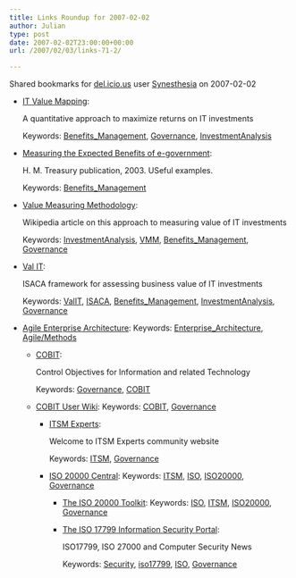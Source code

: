 ```yaml
---
title: Links Roundup for 2007-02-02
author: Julian
type: post
date: 2007-02-02T23:00:00+00:00
url: /2007/02/03/links-71-2/

---
```

Shared bookmarks for [del.icio.us][1] user  [Synesthesia][2] on 2007-02-02

  * [IT Value Mapping][3]:
  
    A quantitative approach to maximize returns on IT investments
  
    Keywords: [Benefits_Management][4], [Governance][5], [InvestmentAnalysis][6]
  * [Measuring the Expected Benefits of e-government][7]:
  
    H. M. Treasury publication, 2003. USeful examples.
  
    Keywords: [Benefits_Management][4]
  * [Value Measuring Methodology][8]:
  
    Wikipedia article on this approach to measuring value of IT investments
  
    Keywords: [InvestmentAnalysis][6], [VMM][9], [Benefits_Management][4], [Governance][5]
  * [Val IT][10]:
  
    ISACA framework for assessing business value of IT investments
  
    Keywords: [ValIT][11], [ISACA][12], [Benefits_Management][4], [InvestmentAnalysis][6], [Governance][5]
  * [Agile Enterprise Architecture][13]: 
    Keywords: [Enterprise_Architecture][14], [Agile/Methods][15]</li> 
    
      * [COBIT][16]:
  
        Control Objectives for Information and related Technology
  
        Keywords: [Governance][5], [COBIT][17]
      * [COBIT User Wiki][18]: 
        Keywords: [COBIT][17], [Governance][5]</li> 
        
          * [ITSM Experts][19]:
  
            Welcome to ITSM Experts community website
  
            Keywords: [ITSM][20], [Governance][5]
          * [ISO 20000 Central][21]: 
            Keywords: [ITSM][20], [ISO][22], [ISO20000][23], [Governance][5]</li> 
            
              * [The ISO 20000 Toolkit][24]: 
                Keywords: [ISO][22], [ITSM][20], [ISO20000][23], [Governance][5]</li> </ul> 
                
                <!--more-->
                
                  * [The ISO 17799 Information Security Portal][25]:
  
                    ISO17799, ISO 27000 and Computer Security News
  
                    Keywords: [Security][26], [iso17799][27], [ISO][22], [Governance][5]

 [1]: http://del.icio.us/
 [2]: http://del.icio.us/synesthesia
 [3]: http://www.cioindex.com/aimit/IncludeFiles/Download/ITValueMapping.pdf "http://www.cioindex.com/aimit/IncludeFiles/Download/ITValueMapping.pdf"
 [4]: http://del.icio.us/synesthesia/Benefits_Management
 [5]: http://del.icio.us/synesthesia/Governance
 [6]: http://del.icio.us/synesthesia/InvestmentAnalysis
 [7]: http://www.ogc.gov.uk/documents/HM_Treasury_-_Measuring_the_expected_benefits_of_e-government.pdf "http://www.ogc.gov.uk/documents/HM_Treasury_-_Measuring_the_expected_benefits_of_e-government.pdf"
 [8]: http://en.wikipedia.org/wiki/Value_Measuring_Methodology "http://en.wikipedia.org/wiki/Value_Measuring_Methodology"
 [9]: http://del.icio.us/synesthesia/VMM
 [10]: http://www.isaca.org/Content/ContentGroups/Val_IT1/Val_IT.htm "http://www.isaca.org/Content/ContentGroups/Val_IT1/Val_IT.htm"
 [11]: http://del.icio.us/synesthesia/ValIT
 [12]: http://del.icio.us/synesthesia/ISACA
 [13]: http://www.agiledata.org/essays/enterpriseArchitecture.html "http://www.agiledata.org/essays/enterpriseArchitecture.html"
 [14]: http://del.icio.us/synesthesia/Enterprise_Architecture
 [15]: http://del.icio.us/synesthesia/Agile/Methods
 [16]: http://www.isaca.org/Template.cfm?Section=COBIT6&Template=/TaggedPage/TaggedPageDisplay.cfm&TPLID=55&ContentID=7981 "http://www.isaca.org/Template.cfm?Section=COBIT6&Template=/TaggedPage/TaggedPageDisplay.cfm&TPLID=55&ContentID=7981"
 [17]: http://del.icio.us/synesthesia/COBIT
 [18]: http://it.safemode.org/ "http://it.safemode.org/"
 [19]: http://www.itsmexperts.com/index.php/Main_Page "http://www.itsmexperts.com/index.php/Main_Page"
 [20]: http://del.icio.us/synesthesia/ITSM
 [21]: http://20000.fwtk.org/index.htm "http://20000.fwtk.org/index.htm"
 [22]: http://del.icio.us/synesthesia/ISO
 [23]: http://del.icio.us/synesthesia/ISO20000
 [24]: http://www.20000-toolkit.com/ "http://www.20000-toolkit.com/"
 [25]: http://www.computersecuritynow.com/ "http://www.computersecuritynow.com/"
 [26]: http://del.icio.us/synesthesia/Security
 [27]: http://del.icio.us/synesthesia/iso17799